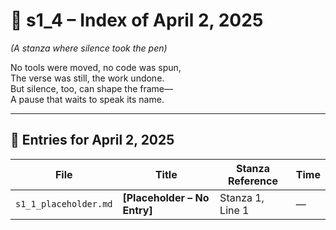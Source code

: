 <!-- Save to: shagi_archives/gdj_25/s04/s02/s1_1_index_of_02.md -->

# 📘 s1_4 – Index of April 2, 2025  
*(A stanza where silence took the pen)*

No tools were moved, no code was spun,  
The verse was still, the work undone.  
But silence, too, can shape the frame—  
A pause that waits to speak its name.

---

## 📜 Entries for April 2, 2025

| File | Title | Stanza Reference | Time |
|------|-------|------------------|------|
| `s1_1_placeholder.md` | **[Placeholder – No Entry]** | Stanza 1, Line 1 | — |
